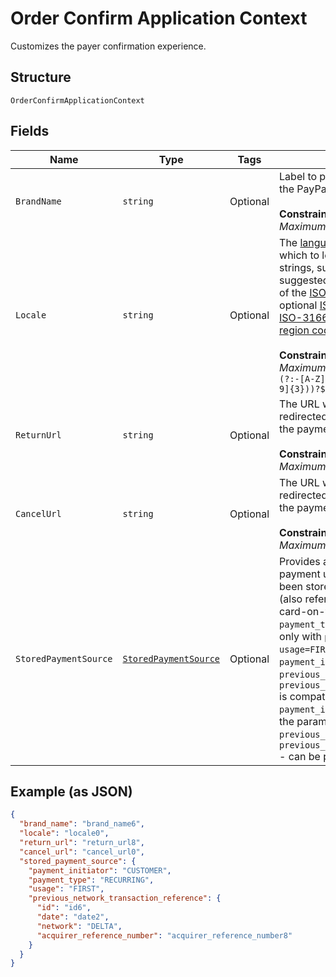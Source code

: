 
# Order Confirm Application Context

Customizes the payer confirmation experience.

## Structure

`OrderConfirmApplicationContext`

## Fields

| Name | Type | Tags | Description |
|  --- | --- | --- | --- |
| `BrandName` | `string` | Optional | Label to present to your payer as part of the PayPal hosted web experience.<br><br>**Constraints**: *Minimum Length*: `1`, *Maximum Length*: `127` |
| `Locale` | `string` | Optional | The [language tag](https://tools.ietf.org/html/bcp47#section-2) for the language in which to localize the error-related strings, such as messages, issues, and suggested actions. The tag is made up of the [ISO 639-2 language code](https://www.loc.gov/standards/iso639-2/php/code_list.php), the optional [ISO-15924 script tag](https://www.unicode.org/iso15924/codelists.html), and the [ISO-3166 alpha-2 country code](/api/rest/reference/country-codes/) or [M49 region code](https://unstats.un.org/unsd/methodology/m49/).<br><br>**Constraints**: *Minimum Length*: `2`, *Maximum Length*: `10`, *Pattern*: `^[a-z]{2}(?:-[A-Z][a-z]{3})?(?:-(?:[A-Z]{2}\|[0-9]{3}))?$` |
| `ReturnUrl` | `string` | Optional | The URL where the customer is redirected after the customer approves the payment.<br><br>**Constraints**: *Minimum Length*: `10`, *Maximum Length*: `4000` |
| `CancelUrl` | `string` | Optional | The URL where the customer is redirected after the customer cancels the payment.<br><br>**Constraints**: *Minimum Length*: `10`, *Maximum Length*: `4000` |
| `StoredPaymentSource` | [`StoredPaymentSource`](../../doc/models/stored-payment-source.md) | Optional | Provides additional details to process a payment using a `payment_source` that has been stored or is intended to be stored (also referred to as stored_credential or card-on-file). Parameter compatibility: `payment_type=ONE_TIME` is compatible only with `payment_initiator=CUSTOMER`. `usage=FIRST` is compatible only with `payment_initiator=CUSTOMER`. `previous_transaction_reference` or `previous_network_transaction_reference` is compatible only with `payment_initiator=MERCHANT`. Only one of the parameters - `previous_transaction_reference` and `previous_network_transaction_reference` - can be present in the request. |

## Example (as JSON)

```json
{
  "brand_name": "brand_name6",
  "locale": "locale0",
  "return_url": "return_url8",
  "cancel_url": "cancel_url0",
  "stored_payment_source": {
    "payment_initiator": "CUSTOMER",
    "payment_type": "RECURRING",
    "usage": "FIRST",
    "previous_network_transaction_reference": {
      "id": "id6",
      "date": "date2",
      "network": "DELTA",
      "acquirer_reference_number": "acquirer_reference_number8"
    }
  }
}
```

